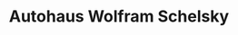 ---
title: "Autohaus Wolfram Schelsky"
url: /wilsdruff/autohaus-wolfram-schelsky/
shop: Autohaus
---